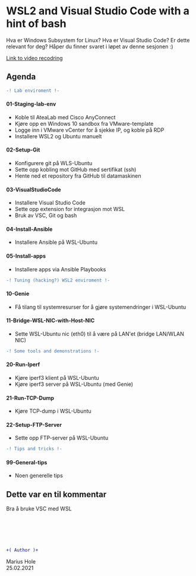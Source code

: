 # WSL2 and Visual Studio Code with a hint of bash  

Hva er Windows Subsystem for Linux? Hva er Visual Studio Code? Er dette relevant for deg? Håper du finner svaret i løpet av denne sesjonen :)

[Link to video recodring](https://northeuroper-notifyp.svc.ms/api/v2/tracking/method/Click?mi=3V1i5JcN-kGV565z1t_vPQ&tc=StreamVideo&cs=9ae60979bf4dcbf00b27849f919a2918&ru=https%3a%2f%2fweb.microsoftstream.com%2fvideo%2f53b338ba-415b-4a55-b342-4d4f03a8d70a) 

## Agenda 
```diff
-! Lab enviroment !-
```
#### 01-Staging-lab-env
- Koble til AteaLab med Cisco AnyConnect
- Kjøre opp en Windows 10 sandbox fra VMware-template
- Logge inn i VMware vCenter for å sjekke IP, og koble på RDP
- Installere WSL2 og Ubuntu manuelt

#### 02-Setup-Git
- Konfigurere git på WLS-Ubuntu
- Sette opp kobling mot GitHub med sertifikat (ssh)
- Hente ned et repository fra GitHub til datamaskinen

#### 03-VisualStudioCode
- Installere Visual Studio Code
- Sette opp extension for integrasjon mot WSL
- Bruk av VSC, Git og bash

#### 04-Install-Ansible
- Installere Ansible på WSL-Ubuntu

#### 05-Install-apps
- Installere apps via Ansible Playbooks

```diff
-! Tuning (hacking?) WSL2 enviroment !-
```
#### 10-Genie
- Få tilang til systemresurser for å gjøre systemendringer i WSL-Ubuntu
#### 11-Bridge-WSL-NIC-with-Host-NIC
- Sette WSL-Ubuntu nic (eth0) til å være på LAN'et (bridge LAN/WLAN NIC)

```diff
-! Some tools and demonstrations !-
```
#### 20-Run-Iperf
- Kjøre iperf3 klient på WSL-Ubuntu
- Kjøre iperf3 server på WSL-Ubuntu (med Genie)
#### 21-Run-TCP-Dump
- Kjøre TCP-dump i WSL-Ubuntu
#### 22-Setup-FTP-Server
- Sette opp FTP-server på WSL-Ubuntu

```diff
-! Tips and tricks !-
```
#### 99-General-tips
- Noen generelle tips

## Dette var en til kommentar

Bra å bruke VSC med WSL

<br><br><br><br>

```diff
+( Author )+
```
Marius Hole  
25.02.2021
